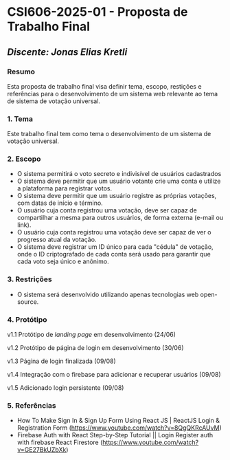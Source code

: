 # **CSI606-2025-01 - Proposta de Trabalho Final**

## *Discente: Jonas Elias Kretli*

<!-- Descrever um resumo sobre o trabalho. -->

### Resumo
 
  Esta proposta de trabalho final visa definir tema, escopo, restições e referências para o desenvolvimento de um sistema web relevante ao tema de sistema de votação universal.

### 1. Tema

  Este trabalho final tem como tema o desenvolvimento de um sistema de votação universal.

### 2. Escopo

  * O sistema permitirá o voto secreto e indivisível de usuários cadastrados
  * O sistema deve permitir que um usuário votante crie uma conta e utilize a plataforma para registrar votos.
  * O sistema deve permitir que um usuário registre as próprias votações, com datas de início e término.
  * O usuário cuja conta registrou uma votação, deve ser capaz de compartilhar a mesma para outros usuários, de forma externa (e-mail ou link).
  * O usuário cuja conta registrou uma votação deve ser capaz de ver o progresso atual da votação.
  * O sistema deve registrar um ID único para cada "cédula" de votação, onde o ID criptografado de cada conta será usado para garantir que cada voto seja único e anônimo.
  
<!-- Apresentar restrições de funcionalidades e de escopo. -->
### 3. Restrições

  * O sistema será desenvolvido utilizando apenas tecnologias web open-source.
  

<!-- Construir alguns protótipos para a aplicação, disponibilizá-los no Github e descrever o que foi considerado. //-->
### 4. Protótipo

  v1.1 Protótipo de _landing page_ em desenvolvimento (24/06)
  
  v1.2 Protótipo de página de login em desenvolvimento (30/06)
  
  v1.3 Página de login finalizada (09/08)
  
  v1.4 Integração com o firebase para adicionar e recuperar usuários (09/08)
  
  v1.5 Adicionado login persistente (09/08)

  
### 5. Referências

  * How To Make Sign In & Sign Up Form Using React JS | ReactJS Login & Registration Form (https://www.youtube.com/watch?v=8QgQKRcAUvM)
  * Firebase Auth with React Step-by-Step Tutorial || Login Register auth with firebase React Firestore (https://www.youtube.com/watch?v=GE27BkUZbXk)
  
